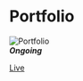 # Portfolio
![Portfolio](https://i.ibb.co/xHKnzS5/Portfolio-Showcase-Frame.png) </br>
***Ongoing***

[Live](https://gokulnath-rs.netlify.app/)
